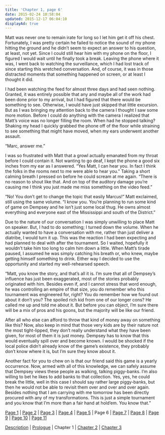 ```yaml
---
title: 'Chapter 1, page 6'
date: 2015-02-24 10:58:04
updated: 2015-12-17 06:04:10
displayAd: true
---
```


Matt was never one to remain irate for long so I let him get it off his chest. Fortunately, I was pretty certain he failed to notice the sound of my phone hitting the ground and he didn’t seem to expect an answer to his question, at least, not yet. Since I could still hear him with my phone on the floor, I figured I would wait until he finally took a break. Leaving the phone where it was, I went back to watching the surveillance, which I had lost track of since starting this wretched conversation. And, of course, it was in those distracted moments that something happened on screen, or at least I thought it did.

I had been watching the feed for almost three days and had seen nothing. Granted, it was entirely possible that any and maybe all of the work had been done prior to my arrival, but I had figured that there would be something to see. Otherwise, I would have just skipped that little excursion. But as I was bringing my attention back to the camera I thought I saw some more motion. Before I could do anything with the camera I realized that Matt’s voice was no longer filling the room. When had he stopped talking? Shaking my head I quickly grabbed the phone off of the floor while straining to see something that might have moved, when my ears underwent another assault.

“Marc, answer me.”

I was so frustrated with Matt that a growl actually emanated from my throat before I could contain it. Not wanting to go deaf, I kept the phone a good six inches from my ear as I answered. “Yes Matt, I can hear you. In fact I think the folks in the rooms next to me were able to hear you.” Taking a short calming breath I pressed on before he could scream at me again. “There is no reason to shout like that. And on top of the auditory damage you’re causing me I think you just made me miss something on the video feed.”

“No! You don’t get to change the topic that easily Marcus!” Matt exclaimed, still using the same volume. “I know you. You’re planning to run some kind of game on Dempsey and he isn’t just some local thug. He owns almost everything and everyone east of the Mississippi and south of the District.”

Due to the nature of our conversation I was simply unwilling to place Matt on speaker. But, I had to do something; I turned down the volume. When he actually wanted to have a conversation with me, rather than just deliver a diatribe, I would turn it up. This was the reaction I had been expecting and had planned to deal with after the tournament. So I waited, hopefully it wouldn’t take him too long to calm him down a little. When Matt’s tirade paused, I assumed he was simply catching his breath or, who knew, maybe getting himself something to drink. Either way I decided to use the opportunity and started my well-rehearsed speech.

“Matt, you know the story, and that’s all it is. I’m sure that all of Dempsey’s influence has just been exaggerated, most of the stories probably originated with him. Besides even if, and I cannot stress that word enough, he was controlling an empire of that size, you do remember who this tournament was engineered for, right? You do remember how we found out about it don’t you? The spoiled rich kid from one of our longer cons? He called me up and told me about it. But before you can object, I’m sure there will be a mix of pros and his goons, but the majority will be like our friend.

After all who else can afford to throw that kind of money away on something like this? Now, also keep in mind that those very kids are by their nature not the most tight-lipped, they don’t really understand what they have been given, for most of them it is just money. Dempsey has to know that this would eventually spill over and become known. I would be shocked if the local police didn’t already know of the game’s existence, they probably don’t know where it is, but I’m sure they know about it.

Another fact for you to chew on is that our friend said this game is a yearly occurrence. Now, armed with all of this knowledge, we can safely assume that Dempsey views these people as walking, talking piggy-banks. I’m also willing to bet he likes to add banks to that collection. Yes, yes, he could break the little, well in this case I should say rather large piggy-banks, but then he would not be able to revisit them over and over and over again. Besides nothing that I am carrying with me tomorrow has been directly procured with any of my transformations. This is just a simple tournament and you know that I’m more than a fair hand at hold’em. You know that.”

[Page 1](/writing/forgers/dead-mans-hand/dmh-chapter-1) | [Page 2](/writing/forgers/dead-mans-hand/dmh-chapter-1/2) | [Page 3](/writing/forgers/dead-mans-hand/dmh-chapter-1/3) | [Page 4](/writing/forgers/dead-mans-hand/dmh-chapter-1/4) | [Page 5](/writing/forgers/dead-mans-hand/dmh-chapter-1/5) | Page 6 | [Page 7](/writing/forgers/dead-mans-hand/dmh-chapter-1/7) | [Page 8](/writing/forgers/dead-mans-hand/dmh-chapter-1/8) | [Page 9](/writing/forgers/dead-mans-hand/dmh-chapter-1/9) | [Page 10](/writing/forgers/dead-mans-hand/dmh-chapter-1/10) | [Page 11](/writing/forgers/dead-mans-hand/dmh-chapter-1/11)

[Description](/writing/forgers/dead-mans-hand) | [Prologue](/writing/forgers/dead-mans-hand/dmh-prologue) | Chapter 1 | [Chapter 2](/writing/forgers/dead-mans-hand/dmh-chapter-2) | [Chapter 3](/writing/forgers/dead-mans-hand/dmh-chapter-3)